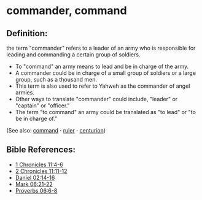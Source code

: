 # commander, command #

## Definition: ##

the term "commander" refers to a leader of an army who is responsible for leading and commanding a certain group of soldiers.

* To "command" an army means to lead and be in charge of the army.
* A commander could be in charge of a small group of soldiers or a large group, such as a thousand men.
* This term is also used to refer to Yahweh as the commander of angel armies.
* Other ways to translate "commander" could include, "leader" or "captain" or "officer."
* The term "to command" an army could be translated as "to lead" or "to be in charge of."

(See also: [command](../other/command.md) **·** [ruler](../other/ruler.md) **·** [centurion](../other/centurion.md))

## Bible References: ##

* [1 Chronicles 11:4-6](https://door43.org/en/bible/notes/1ch/11/04)
* [2 Chronicles 11:11-12](https://door43.org/en/bible/notes/2ch/11/11)
* [Daniel 02:14-16](https://door43.org/en/bible/notes/dan/02/14)
* [Mark 06:21-22](https://door43.org/en/bible/notes/mrk/06/21)
* [Proverbs 06:6-8](https://door43.org/en/bible/notes/pro/06/06)

